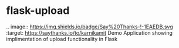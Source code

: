 # flask-upload
  .. image:: https://img.shields.io/badge/Say%20Thanks-!-1EAEDB.svg 
   :target: https://saythanks.io/to/karnikamit
Demo Application showing implimentation of upload functionality in Flask
